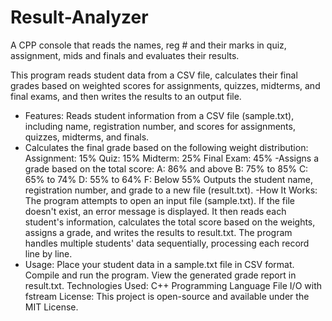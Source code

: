 # Result-Analyzer
A CPP console that reads the names, reg # and their marks in quiz, assignment, mids and finals and evaluates their results.


This program reads student data from a CSV file, calculates their final grades based on weighted scores for assignments, quizzes, midterms, and final exams, and then writes the results to an output file.

- Features:
Reads student information from a CSV file (sample.txt), including name, registration number, and scores for assignments, quizzes, midterms, and finals.
- Calculates the final grade based on the following weight distribution:
Assignment: 15%
Quiz: 15%
Midterm: 25%
Final Exam: 45%
-Assigns a grade based on the total score:
A: 86% and above
B: 75% to 85%
C: 65% to 74%
D: 55% to 64%
F: Below 55%
Outputs the student name, registration number, and grade to a new file (result.txt).
-How It Works:
The program attempts to open an input file (sample.txt). If the file doesn't exist, an error message is displayed.
It then reads each student's information, calculates the total score based on the weights, assigns a grade, and writes the results to result.txt.
The program handles multiple students' data sequentially, processing each record line by line.
- Usage:
Place your student data in a sample.txt file in CSV format.
Compile and run the program.
View the generated grade report in result.txt.
Technologies Used:
C++ Programming Language
File I/O with fstream
License:
This project is open-source and available under the MIT License.
